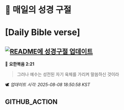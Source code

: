 # 🙏 매일의 성경 구절
# [Daily Bible verse]
## [![README에 성경구절 업데이트](https://github.com/DONGSUKA/first_test/actions/workflows/update-readme-bible.yml/badge.svg)](https://github.com/DONGSUKA/first_test/actions/workflows/update-readme-bible.yml)
<!-- START_BIBLE_VERSE -->
📖 **요한복음 2:21**
> 그러나 예수는 성전된 자기 육체를 가리켜 말씀하신 것이라

🕊️ _업데이트 시각: 2025-08-08 18:50:58 KST_
  <!-- END_BIBLE_VERSE -->
## GITHUB_ACTION
